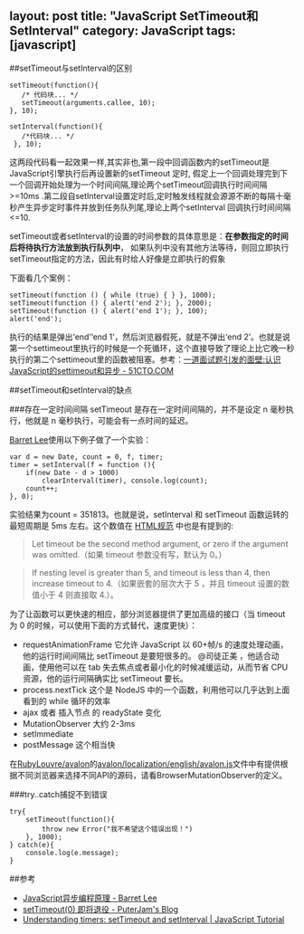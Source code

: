 layout: post
title: "JavaScript SetTimeout和SetInterval"
category: JavaScript
tags: [javascript]
---
##setTimeout与setInterval的区别

    setTimeout(function(){
       /* 代码块... */
       setTimeout(arguments.callee, 10);
    }, 10);

    setInterval(function(){
       /*代码块... */
     }, 10);

这两段代码看一起效果一样,其实非也,第一段中回调函数内的setTimeout是JavaScript引擎执行后再设置新的setTimeout 定时, 假定上一个回调处理完到下一个回调开始处理为一个时间间隔,理论两个setTimeout回调执行时间间隔>=10ms .第二段自setInterval设置定时后,定时触发线程就会源源不断的每隔十毫秒产生异步定时事件并放到任务队列尾,理论上两个setInterval 回调执行时间间隔<=10.

setTimeout或者setInterval的设置的时间参数的具体意思是：**在参数指定的时间后将待执行方法放到执行队列中**， 如果队列中没有其他方法等待，则回立即执行setTimeout指定的方法，因此有时给人好像是立即执行的假象

下面看几个案例：

    setTimeout(function () { while (true) { } }, 1000);  
    setTimeout(function () { alert('end 2'); }, 2000);  
    setTimeout(function () { alert('end 1'); }, 100);  
    alert('end'); 

 执行的结果是弹出‘end’‘end 1’，然后浏览器假死，就是不弹出‘end 2’。也就是说第一个settimeout里执行的时候是一个死循环，这个直接导致了理论上比它晚一秒执行的第二个settimeout里的函数被阻塞。参考：[一道面试题引发的面壁:认识JavaScript的settimeout和异步 - 51CTO.COM](http://developer.51cto.com/art/201106/268637.htm)

##setTimeout和setInterval的缺点

###存在一定时间间隔
setTimeout 是存在一定时间间隔的，并不是设定 n 毫秒执行，他就是 n 毫秒执行，可能会有一点时间的延迟。

[Barret Lee](http://www.cnblogs.com/hustskyking/)使用以下例子做了一个实验：

    var d = new Date, count = 0, f, timer;
    timer = setInterval(f = function (){
        if(new Date - d > 1000) 
            clearInterval(timer), console.log(count);
        count++;
    }, 0);

实验结果为count = 351813。也就是说，setInterval 和 setTimeout 函数运转的最短周期是 5ms 左右。这个数值在 [HTML规范](http://www.whatwg.org/specs/web-apps/current-work/multipage/timers.html#dom-windowtimers-settimeout) 中也是有提到的:

>Let timeout be the second method argument, or zero if the argument was omitted.（如果 timeout 参数没有写，默认为 0。）

>If nesting level is greater than 5, and timeout is less than 4, then increase timeout to 4.（如果嵌套的层次大于 5 ，并且 timeout 设置的数值小于 4 则直接取 4.）。

为了让函数可以更快速的相应，部分浏览器提供了更加高级的接口（当 timeout 为 0 的时候，可以使用下面的方式替代，速度更快）：

* requestAnimationFrame 它允许 JavaScript 以 60+帧/s 的速度处理动画， 他的运行时间间隔比 setTimeout 是要短很多的。  @司徒正美 ，他适合动画，使用他可以在 tab 失去焦点或者最小化的时候减缓运动，从而节省 CPU 资源，他的运行间隔确实比 setTimeout 要长。
* process.nextTick 这个是 NodeJS 中的一个函数，利用他可以几乎达到上面看到的 while 循环的效率
* ajax 或者 插入节点 的 readyState 变化
* MutationObserver 大约 2-3ms
* setImmediate
* postMessage 这个相当快

在[RubyLouvre/avalon](https://github.com/RubyLouvre/avalon)的[avalon/localization/english/avalon.js](https://github.com/RubyLouvre/avalon/blob/e336fd809624172a11e28e9afe09a0811350f043/localization/english/avalon.js)文件中有提供根据不同浏览器来选择不同API的源码，请看BrowserMutationObserver的定义。

###try..catch捕捉不到错误

    try{
        setTimeout(function(){
            throw new Error("我不希望这个错误出现！")
        }, 1000);
    } catch(e){
        console.log(e.message);
    }

##参考

- [JavaScript异步编程原理 - Barret Lee](http://www.cnblogs.com/hustskyking/p/javascript-asynchronous-programming.html)
- [setTimeout(0) 即将退役 - PuterJam's Blog](http://www.pjhome.net/article/Javascript/setImmediate_requestAnimationFrame.html)
- [Understanding timers: setTimeout and setInterval | JavaScript Tutorial](http://javascript.info/tutorial/settimeout-setinterval)